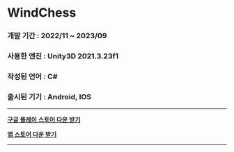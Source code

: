 # WindChess
### 개발 기간 : 2022/11 ~ 2023/09
### 사용한 엔진 : Unity3D 2021.3.23f1
### 작성된 언어 : C#
### 출시된 기기 : Android, IOS
-------------
**[구글 플레이 스토어 다운 받기](https://play.google.com/store/apps/details?id=com.bluebook.windchess)**

**[앱 스토어 다운 받기](https://apps.apple.com/kr/app/windchess-timing-of-destiny/id6455494059)**

-------------
